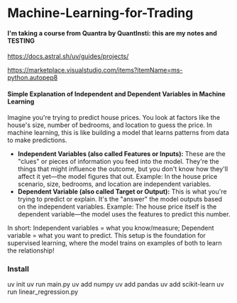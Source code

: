 # Machine-Learning-for-Trading

#### I'm taking a course from Quantra by QuantInsti: this are my notes and TESTING



https://docs.astral.sh/uv/guides/projects/  

https://marketplace.visualstudio.com/items?itemName=ms-python.autopep8 



#### Simple Explanation of Independent and Dependent Variables in Machine Learning

Imagine you're trying to predict house prices. You look at factors like the house's size, number of bedrooms, and location to guess the price. In machine learning, this is like building a model that learns patterns from data to make predictions.

- **Independent Variables (also called Features or Inputs):** These are the "clues" or pieces of information you feed into the model. They're the things that might influence the outcome, but you don't know how they'll affect it yet—the model figures that out.
  Example: In the house price scenario, size, bedrooms, and location are independent variables.
- **Dependent Variable (also called Target or Output):** This is what you're trying to predict or explain. It's the "answer" the model outputs based on the independent variables.
  Example: The house price itself is the dependent variable—the model uses the features to predict this number.

In short: Independent variables = what you know/measure; Dependent variable = what you want to predict. This setup is the foundation for supervised learning, where the model trains on examples of both to learn the relationship!



### Install

uv init
uv run main.py 
uv add numpy
uv add pandas
uv add scikit-learn
uv run linear_regression.py
